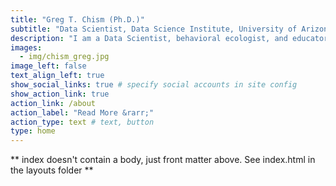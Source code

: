 ```yaml
---
title: "Greg T. Chism (Ph.D.)"
subtitle: "Data Scientist, Data Science Institute, University of Arizona"
description: "I am a Data Scientist, behavioral ecologist, and educator. I am passionate about telling stories through data. I accomplish this by leveraging my interdisciplinary background to provide an innovative approach to answering complex questions."
images:
  - img/chism_greg.jpg
image_left: false
text_align_left: true
show_social_links: true # specify social accounts in site config
show_action_link: true
action_link: /about
action_label: "Read More &rarr;"
action_type: text # text, button
type: home
---
```


** index doesn't contain a body, just front matter above.
See index.html in the layouts folder **
